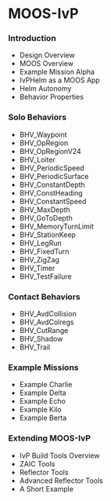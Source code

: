 # MOOS-IvP

### Introduction
-    Design Overview
-    MOOS Overview
-    Example Mission Alpha
-    IvPHelm as a MOOS App
-    Helm Autonomy
-    Behavior Properties

### Solo Behaviors
-    BHV_Waypoint
-    BHV_OpRegion
-    BHV_OpRegionV24
-    BHV_Loiter
-    BHV_PeriodicSpeed
-    BHV_PeriodicSurface
-    BHV_ConstantDepth
-    BHV_ConstHeading
-    BHV_ConstantSpeed
-    BHV_MaxDepth
-    BHV_GoToDepth
-    BHV_MemoryTurnLimit
-    BHV_StationKeep
-    BHV_LegRun
-    BHV_FixedTurn
-    BHV_ZigZag
-    BHV_Timer
-    BHV_TestFailure 

### Contact Behaviors
-    BHV_AvdCollision
-    BHV_AvdColregs
-    BHV_CutRange
-    BHV_Shadow
-    BHV_Trail 

### Example Missions
-    Example Charlie
-    Example Delta
-    Example Echo
-    Example Kilo
-    Example Berta 

### Extending MOOS-IvP
-    IvP Build Tools Overview
-    ZAIC Tools
-    Reflector Tools
-    Advanced Reflector Tools
-    A Short Example 
